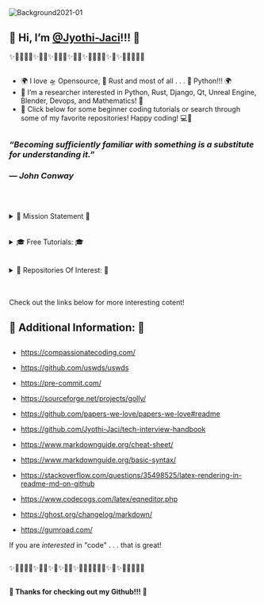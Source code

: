##   
   ![Background2021-01](https://user-images.githubusercontent.com/87783981/127431233-2fc765ab-81e2-4fa7-a6ac-e5d73e79f0f8.png)
   
##
## 👋 Hi, I’m [@Jyothi-Jaci](https://github.com/Jyothi-Jaci)!!! 👋
✨🎉🎊🎇🎆✨🎊🎉✨🎇🎆🎇✨🎉🎈✨🎆🧨🎊🎉✨🎇✨🎆🎊🎉🎇🎈
##

- 🌍 I love 🛸 Opensource, 🦀 Rust and most of all . . . 🐍 Python!!! 🌍
- 👀 I’m a researcher interested in Python, Rust, Django, Qt, Unreal Engine, Blender, Devops, and Mathematics! 👀
- 📗 Click below for some beginner coding tutorials or search through some of my favorite repositories! Happy coding! 💻📗

##



###   _“Becoming sufficiently familiar with something is a substitute for understanding it.”_
###      _― John Conway_

##
<br>
<br>
<details>
   <summary>  🌌 Mission Statement 🌌</summary>
<br>
<br>
   
   🎉🎉🎉🎉🎉🎉🎉🎉🎉🎉
<br>
<br>
   I love to discover new technologies and learn as much as I can about them! Check out the repositories below for some interesting opensource projects!

##   
## 🎉🎉🎉🎉🎉🎉🎉🎉🎉🎉
## 
</details>

<br>
<br>

<details>
   <summary>  🎓 Free Tutorials: 🎓</summary>
<br>
<br>
Below you will find a small curated list of tutorials made by me to demonstrate some useful ideas for designing a Readme.md template!
   
##   
## 🎉🎉🎉🎉🎉🎉🎉🎉🎉🎉
##   

<details>
   <summary> 🐍 How To Run A Python Script In The Git Bash Terminal: 🐍 </summary>
<br>
<br>
   How To Run A Python Script!
   
<br>
<br>

##
### 🐍 How To Run A Python Script In The Git Bash Terminal: 🐍
##   
   
   https://stackoverflow.com/questions/4377109/shell-script-execute-a-python-program-from-within-a-shell-script

     python python_script.py
##
</details>
   
<details>
   <summary>  💻 How To Run A Javescipt Script In The Git Bash Terminal: 💻</summary>
<br>
<br>
   How To Run A Javescipt Script!

##
### 💻 How To Run A Javescipt Script In The Git Bash Terminal: 💻
##   
   https://gist.github.com/rosswd/acceded358c664b13174

     node javascript_script.js
##
</details>

<details>
   <summary>  💻 How To Upgrade Pip: 💻</summary>
<br>
<br>
   How To Upgrade Pip!
   
##
### 💻 How To Upgrade Pip: 💻
##
   
     python3 -m pip install --user --upgrade pip 

##  
</details>
   
<details>
   <summary>  💻 Beginners Guide To npm: 💻</summary>
<br>
<br>
   How To Use npm!

##   
### 💻 Beginners Guide To npm: 💻
##
   
- https://nodesource.com/blog/an-absolute-beginners-guide-to-using-npm/

##   
</details>
   
<details>
   <br>
   Just in case you need . . .<br>
   <summary>  🌌 Extra Tips: 🌌</summary>
<br>
<br>
   Some Extra Tips!
   
      
### 🌌 Extra Tips: 🌌
##

- To navigate to your home directory, use "cd" or "cd ~"

- To navigate up one directory level, use "cd .."

- To navigate to the previous directory (or back), use "cd -"

- To navigate into the root directory, use "cd /"
##
</details>   

<br>      
🎓Thank You For Checking Out My Tutorials!🎓
   
   
##   
## 🎉🎉🎉🎉🎉🎉🎉🎉🎉🎉
##
   
</details>

<br>
<br>

<details>
<summary>  🎩 Repositories Of Interest: 🎩</summary>
<br>
<br>   
🎈 Below you will find a small curated list of my favorite forked repositories!!!!! 🎈
   
##   
## 🎉🎉🎉🎉🎉🎉🎉🎉🎉🎉
##

<details>
   <summary>  🛸 Useful Repositories: 🛸</summary>
<br>
<br>   
   
An assortment of Useful Repositories!

   
   
##   
## 🛸 Useful Repositories: 🛸
##
   
   - https://github.com/Jyothi-Jaci/public-apis

   - https://github.com/Jyothi-Jaci/ant-design
   
   - https://github.com/Jyothi-Jaci/jekyll
   
   - https://github.com/Jyothi-Jaci/30-seconds-of-interviews
   
   - https://github.com/Jyothi-Jaci/30-seconds-of-code
   
   - https://github.com/Jyothi-Jaci/openshot-qt
   
   - https://github.com/Jyothi-Jaci/synaptic
   
   - https://github.com/Jyothi-Jaci/bitbake
   
   - https://github.com/Jyothi-Jaci/jailhouse
 
   - https://github.com/Jyothi-Jaci/kas
   
   - https://github.com/Jyothi-Jaci/bmtk

   - https://github.com/Jyothi-Jaci/friendly-plans
   
   - https://github.com/Jyothi-Jaci/awesome-mental-health

   - https://github.com/Jyothi-Jaci/MentalHealthPlatform

   - https://github.com/Jyothi-Jaci/ds-cheatsheets

   - https://github.com/Jyothi-Jaci/jupyter-themes

   - https://github.com/Jyothi-Jaci/pandas-profiling

   - https://github.com/Jyothi-Jaci/docker-stacks

   - https://github.com/Jyothi-Jaci/deepo

   - https://github.com/Jyothi-Jaci/wowchemy-hugo-modules

   - https://github.com/Jyothi-Jaci/machine-learning-mindmap

   - https://github.com/Jyothi-Jaci/public-api-lists

   - https://github.com/Jyothi-Jaci/starter-hugo-online-course

   - https://github.com/Jyothi-Jaci/Jyothi-Jaci-Website

   - https://github.com/Jyothi-Jaci/awesome-compose

   - https://github.com/Jyothi-Jaci/awesome-aws

   - https://github.com/Jyothi-Jaci/django-rest-framework

   - https://github.com/Jyothi-Jaci/OpenDiablo2

   - https://github.com/Jyothi-Jaci/0ad

   - https://github.com/Jyothi-Jaci/pacman

   - https://github.com/Jyothi-Jaci/project-based-learning

   - https://github.com/Jyothi-Jaci/TensorFlow-Examples

   - https://github.com/Jyothi-Jaci/erpnext

   - https://github.com/Jyothi-Jaci/neural-mmo
   
   - https://github.com/Jyothi-Jaci/influential-cs-books
   
   - https://github.com/Jyothi-Jaci/typescript-book
   
   - https://github.com/Jyothi-Jaci/OnlyFans
   
   - https://github.com/Jyothi-Jaci/capistrano
##   
   
</details>

<details>
   <summary>  🐍 Python Repositories: 🐍</summary>

<br>   
<br>   
An assortment of Python Repositories!

   
   
##
## 🐍 Python Repositories: 🐍
##
   
   - https://github.com/Jyothi-Jaci/rich
  
   - https://github.com/Jyothi-Jaci/Games
   
   - https://github.com/Jyothi-Jaci/PyMMO
   
   - https://github.com/Jyothi-Jaci/python-8

   - https://github.com/Jyothi-Jaci/deep-learning-gene-expression

   - https://github.com/Jyothi-Jaci/tqdm

   - https://github.com/Jyothi-Jaci/homemade-machine-learning

   - https://github.com/Jyothi-Jaci/Screenshot-to-code

   - https://github.com/Jyothi-Jaci/PRML

   - https://github.com/Jyothi-Jaci/catanatron

   - https://github.com/Jyothi-Jaci/fastapi-mongo

   - https://github.com/vjanz/pre-commit-hooks

   - https://github.com/Jyothi-Jaci/serverless-python-requirements

   - https://github.com/Jyothi-Jaci/awesome-python

   - https://github.com/Jyothi-Jaci/kubernetes-fastapi

   - https://github.com/Jyothi-Jaci/fastapi

   - https://github.com/Jyothi-Jaci/ntfy

   - https://github.com/Jyothi-Jaci/Real-Time-Voice-Cloning

   - https://github.com/Jyothi-Jaci/python-patterns

   - https://github.com/Jyothi-Jaci/wtfpython

   - https://github.com/Jyothi-Jaci/python-cheatsheet

   - https://github.com/Jyothi-Jaci/python-guide

   - https://github.com/Jyothi-Jaci/data-science-ipython-notebooks

   - https://github.com/Jyothi-Jaci/python-fire

   - https://github.com/Jyothi-Jaci/algorithms

   - https://github.com/Jyothi-Jaci/sanic

   - https://github.com/Jyothi-Jaci/dash

   - https://github.com/Jyothi-Jaci/luigi

   - https://github.com/Jyothi-Jaci/kivy

   - https://github.com/Jyothi-Jaci/mailinabox

   - https://github.com/Jyothi-Jaci/Python
##
   
##
## 🐍 Extra Python Links: 🐍
##
   - https://pypi.org/project/cocos2d/
  
   - https://github.com/Jyothi-Jaci/jupyter
##
</details>

<details>
   <summary>  🦀 Rust Repositories: 🦀</summary>

<br>   
<br>   
   An assortment of Rust Repositories!
   
   
   
##   
## 🦀 Rust Repositories: 🦀
##
   
   - https://github.com/Jyothi-Jaci/awesome-rust
   
   - https://github.com/Jyothi-Jaci/enginesound
   
   - https://github.com/Jyothi-Jaci/axolotl.py-api

   - https://github.com/Jyothi-Jaci/python-launcher

   - https://github.com/Jyothi-Jaci/delicate#setting-up-delicate

   - https://github.com/Jyothi-Jaci/rust-music-theory

   - https://github.com/Jyothi-Jaci/rustlings

   - https://github.com/Jyothi-Jaci/RustPython
##
</details>

<details>
   <summary>  💻 Javascript 💻</summary>

<br>   
<br>   
   An assortment of Javascript Repositories!
 
   
   
##
## 💻 Javascript 💻
##
   
   - https://github.com/Jyothi-Jaci/serverless-python-requirements
##
</details>
   
<details>
   <summary>  💻 C Repositories 💻</summary>

  <br>
  <br>
   An assortment of C Repositories!
   
   
   
##
## 💻 C Repositories 💻

   - https://github.com/Jyothi-Jaci/awesome-cpp
##
</details>

<details>
   <summary>  💻 C++ Repositories 💻</summary>

  <br>
  <br> 
   An assortment of C++ Repositories!
   
   
   
##
## 💻 C++ Repositories 💻
##
   
   - https://github.com/Jyothi-Jaci/pctation

   - https://github.com/Jyothi-Jaci/UnrealEnginePython
   
##
</details>

<details>
   <summary>  💻 C# Repositories 💻</summary>

  <br> 
  <br> 
  An assortment of C# Repositories! 
   
   
   
##
## 💻 C# Repositories 💻
##
   
   - https://github.com/Jyothi-Jaci/ProjectPSX
##
   
</details>
   
<details>
   <summary>  💻 Web Development Repositories: 💻</summary>

   <br>
   <br>
   An assortment of Web Development Repositories!
   
   
   
##
### 💻 Web Development Repositories: 💻
##   
  - https://github.com/Modernizr/Modernizr
   
  - https://github.com/foundation/foundation-sites
   
  - https://github.com/h5bp/html5-boilerplate
   
  - https://github.com/designmodo/Flat-UI
   
  - https://github.com/Jyothi-Jaci/ionicons
   
  - https://github.com/Jyothi-Jaci/normalize.css
   
  - https://github.com/Jyothi-Jaci/animate.css
   
  - https://github.com/Jyothi-Jaci/Web-Dev-For-Beginners
##
</details>
   
<details>
   <summary>  🧮 Cryptocurrency Repositories: 🧮</summary>

   <br>
   <br>
   An assortment of Cryptocurrency Repositories!

   
   
##
### 🧮 Cryptocurrency Repositories: 🧮
##
   
   - https://github.com/Jyothi-Jaci/go-ethereum
   
## 
   
</details>

   
<br>
<br>
   🌍 Thanks for checking out my favorite repositories!!! 🌍 
   
##
   
##   
## 🎉🎉🎉🎉🎉🎉🎉🎉🎉🎉
##
   
</details>
<br>
<br>

   Check out the links below for more interesting cotent!


##
## 🔎 Additional Information: 🔎
##
  - https://compassionatecoding.com/

  - https://github.com/uswds/uswds

  - https://pre-commit.com/

  - https://sourceforge.net/projects/golly/

  - https://github.com/papers-we-love/papers-we-love#readme

  - https://github.com/Jyothi-Jaci/tech-interview-handbook

  - https://www.markdownguide.org/cheat-sheet/

  - https://www.markdownguide.org/basic-syntax/

  - https://stackoverflow.com/questions/35498525/latex-rendering-in-readme-md-on-github

  -  https://www.codecogs.com/latex/eqneditor.php

  - https://ghost.org/changelog/markdown/

  - https://gumroad.com/

   If you are _interested_ in "code" . . . that is great!

##  
✨🎉🎊🎇🎆✨🎊🎉✨🎇✨🎉🎈✨🎉🎊🎆🧨🎊🎉✨🎇✨🎆🎇🎊🎉🎈
##

##
**🌌 Thanks for checking out my Github!!! 🌌**
##
<!---

More Links & Resources:

### How To Run Virtual Environments In Git Bash Terminal:

## 12.2. Creating Virtual Environments:

   The module used to create and manage virtual environments is called venv. venv will usually install the most recent version of Python that you have available. If you have multiple versions of Python on your system, you can select a specific Python version by running python3 or whichever version you want.

To create a virtual environment, decide upon a directory where you want to place it, and run the venv module as a script with the directory path:

python3 -m venv tutorial-env

This will create the tutorial-env directory if it doesn’t exist, and also create directories inside it containing a copy of the Python interpreter, the standard library, and various supporting files.

A common directory location for a virtual environment is .venv. This name keeps the directory typically hidden in your shell and thus out of the way while giving it a name that explains why the directory exists. It also prevents clashing with .env environment variable definition files that some tooling supports.

Once you’ve created a virtual environment, you may activate it.

On Windows, run:

tutorial-env\Scripts\activate.bat
On Unix or MacOS, run:

source tutorial-env/bin/activate
(This script is written for the bash shell. If you use the csh or fish shells, there are alternate activate.csh and activate.fish scripts you should use instead.)

Activating the virtual environment will change your shell’s prompt to show what virtual environment you’re using, and modify the environment so that running python will get you that particular version and installation of Python. For example:

$ source ~/envs/tutorial-env/bin/activate
(tutorial-env) $ python
Python 3.5.1 (default, May  6 2016, 10:59:36)
  ...
>>> import sys
>>> sys.path
['', '/usr/local/lib/python35.zip', ...,
'~/envs/tutorial-env/lib/python3.5/site-packages']
>>>

## 12.3. Managing Packages with pip
You can install, upgrade, and remove packages using a program called pip. By default pip will install packages from the Python Package Index, <https://pypi.org>. You can browse the Python Package Index by going to it in your web browser.

pip has a number of subcommands: “install”, “uninstall”, “freeze”, etc. (Consult the Installing Python Modules guide for complete documentation for pip.)

You can install the latest version of a package by specifying a package’s name:

(tutorial-env) $ python -m pip install novas
Collecting novas
  Downloading novas-3.1.1.3.tar.gz (136kB)
Installing collected packages: novas
  Running setup.py install for novas
Successfully installed novas-3.1.1.3
You can also install a specific version of a package by giving the package name followed by == and the version number:

(tutorial-env) $ python -m pip install requests==2.6.0
Collecting requests==2.6.0
  Using cached requests-2.6.0-py2.py3-none-any.whl
Installing collected packages: requests
Successfully installed requests-2.6.0
If you re-run this command, pip will notice that the requested version is already installed and do nothing. You can supply a different version number to get that version, or you can run pip install --upgrade to upgrade the package to the latest version:

(tutorial-env) $ python -m pip install --upgrade requests
Collecting requests
Installing collected packages: requests
  Found existing installation: requests 2.6.0
    Uninstalling requests-2.6.0:
      Successfully uninstalled requests-2.6.0
Successfully installed requests-2.7.0
pip uninstall followed by one or more package names will remove the packages from the virtual environment.

**Update Readme.md 1.9.0**
--->

